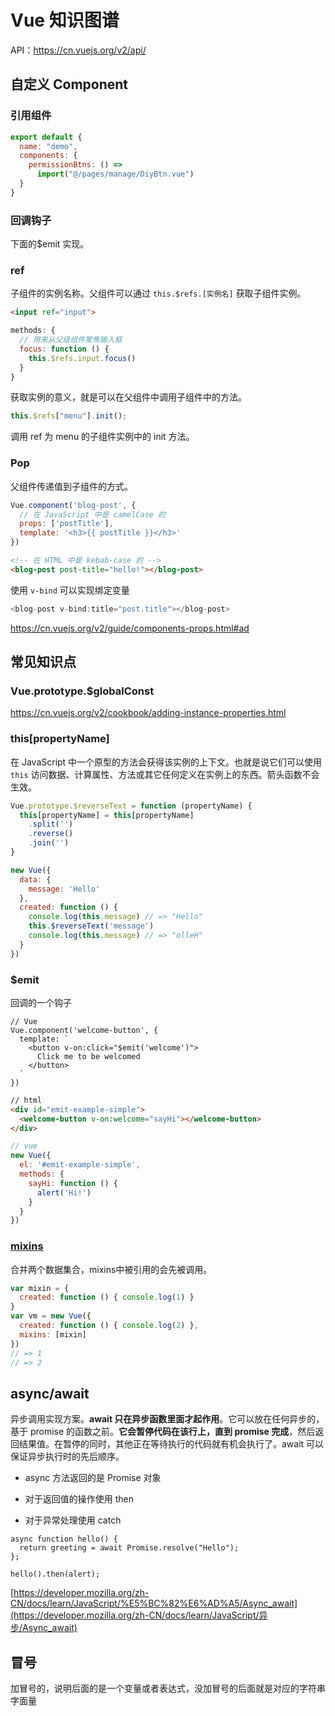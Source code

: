 # Vue 知识图谱

API：https://cn.vuejs.org/v2/api/

## 自定义 Component

### 引用组件

```js
export default {
  name: "demo",
  components: {
    permissionBtns: () =>
      import("@/pages/manage/DiyBtn.vue")
  }
}
```

### 回调钩子

下面的$emit 实现。

### ref

子组件的实例名称。父组件可以通过 `this.$refs.[实例名]` 获取子组件实例。

```html
<input ref="input">
```

```js
methods: {
  // 用来从父级组件聚焦输入框
  focus: function () {
    this.$refs.input.focus()
  }
}
```

获取实例的意义，就是可以在父组件中调用子组件中的方法。

```js
this.$refs["menu"].init();
```

调用 ref 为 menu 的子组件实例中的 init 方法。

### Pop

父组件传递值到子组件的方式。

```js
Vue.component('blog-post', {
  // 在 JavaScript 中是 camelCase 的
  props: ['postTitle'],
  template: '<h3>{{ postTitle }}</h3>'
})
```

```html
<!-- 在 HTML 中是 kebab-case 的 -->
<blog-post post-title="hello!"></blog-post>
```

使用 `v-bind` 可以实现绑定变量

```js
<blog-post v-bind:title="post.title"></blog-post>
```

https://cn.vuejs.org/v2/guide/components-props.html#ad



## 常见知识点

### Vue.prototype.$globalConst

https://cn.vuejs.org/v2/cookbook/adding-instance-properties.html

### this[propertyName] 

在 JavaScript 中一个原型的方法会获得该实例的上下文。也就是说它们可以使用 `this` 访问数据、计算属性、方法或其它任何定义在实例上的东西。箭头函数不会生效。

```js
Vue.prototype.$reverseText = function (propertyName) {
  this[propertyName] = this[propertyName]
    .split('')
    .reverse()
    .join('')
}

new Vue({
  data: {
    message: 'Hello'
  },
  created: function () {
    console.log(this.message) // => "Hello"
    this.$reverseText('message')
    console.log(this.message) // => "olleH"
  }
})
```

### $emit

回调的一个钩子

```vue
// Vue
Vue.component('welcome-button', {
  template: `
    <button v-on:click="$emit('welcome')">
      Click me to be welcomed
    </button>
  `
})
```

```html
// html
<div id="emit-example-simple">
  <welcome-button v-on:welcome="sayHi"></welcome-button>
</div>

```

```js
// vue
new Vue({
  el: '#emit-example-simple',
  methods: {
    sayHi: function () {
      alert('Hi!')
    }
  }
})
```

### [mixins](https://cn.vuejs.org/v2/api/#mixins)

合并两个数据集合，mixins中被引用的会先被调用。

```js
var mixin = {
  created: function () { console.log(1) }
}
var vm = new Vue({
  created: function () { console.log(2) },
  mixins: [mixin]
})
// => 1
// => 2
```

## async/await

异步调用实现方案。**await 只在异步函数里面才起作用**。它可以放在任何异步的，基于 promise 的函数之前。**它会暂停代码在该行上，直到 promise 完成**，然后返回结果值。在暂停的同时，其他正在等待执行的代码就有机会执行了。await 可以保证异步执行时的先后顺序。

- async 方法返回的是 Promise 对象
- 对于返回值的操作使用 then

- 对于异常处理使用 catch

```
async function hello() {
  return greeting = await Promise.resolve("Hello");
};

hello().then(alert);
```

[https://developer.mozilla.org/zh-CN/docs/learn/JavaScript/%E5%BC%82%E6%AD%A5/Async_await](https://developer.mozilla.org/zh-CN/docs/learn/JavaScript/异步/Async_await)

## 冒号

加冒号的，说明后面的是一个变量或者表达式，没加冒号的后面就是对应的字符串字面量